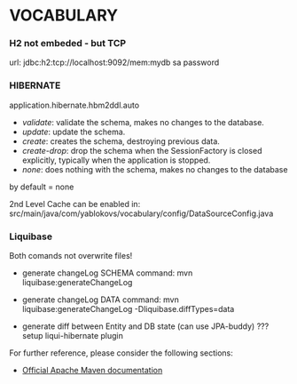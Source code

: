 # VOCABULARY

### H2 not embeded - but TCP

url:
jdbc:h2:tcp://localhost:9092/mem:mydb
sa
password


### HIBERNATE
application.hibernate.hbm2ddl.auto

- *validate*: validate the schema, makes no changes to the database.
- *update*: update the schema.
- *create*: creates the schema, destroying previous data.
- *create-drop*: drop the schema when the SessionFactory is closed explicitly, typically when the application is stopped.
- *none*: does nothing with the schema, makes no changes to the database

by default = none

2nd Level Cache can be enabled in:
src/main/java/com/yablokovs/vocabulary/config/DataSourceConfig.java

### Liquibase
Both comands not overwrite files!
- generate changeLog SCHEMA command:
  mvn liquibase:generateChangeLog

- generate changeLog DATA command:
mvn liquibase:generateChangeLog -Dliquibase.diffTypes=data


- generate diff between Entity and DB state (can use JPA-buddy)
??? setup liqui-hibernate plugin

For further reference, please consider the following sections:

* [Official Apache Maven documentation](https://maven.apache.org/guides/index.html)